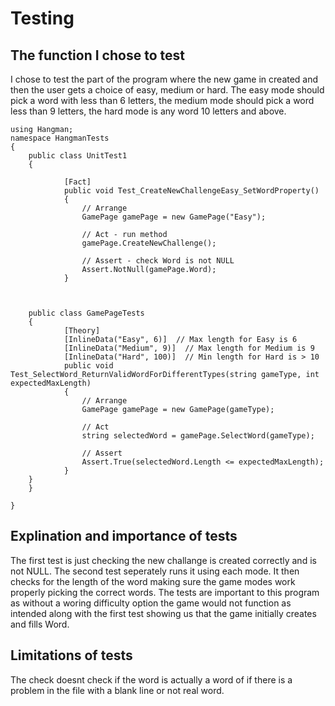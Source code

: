 # Testing

## The function I chose to test 

I chose to test the part of the program where the new game in created and then the user gets a choice of easy, medium or hard. The easy mode should pick a word with less than 6 letters, the medium mode should pick a word less than 9 letters, the hard mode is any word 10 letters and above. 


```
using Hangman;
namespace HangmanTests
{
    public class UnitTest1
    {
        
            [Fact]
            public void Test_CreateNewChallengeEasy_SetWordProperty()
            {
                // Arrange
                GamePage gamePage = new GamePage("Easy");

                // Act - run method
                gamePage.CreateNewChallenge();

                // Assert - check Word is not NULL
                Assert.NotNull(gamePage.Word);
            }



    public class GamePageTests
    {
            [Theory]
            [InlineData("Easy", 6)]  // Max length for Easy is 6
            [InlineData("Medium", 9)]  // Max length for Medium is 9
            [InlineData("Hard", 100)]  // Min length for Hard is > 10
            public void Test_SelectWord_ReturnValidWordForDifferentTypes(string gameType, int expectedMaxLength)
            {
                // Arrange
                GamePage gamePage = new GamePage(gameType);

                // Act
                string selectedWord = gamePage.SelectWord(gameType);

                // Assert
                Assert.True(selectedWord.Length <= expectedMaxLength);
            }
    }
    }

}

```

## Explination and importance of tests

The first test is just checking the new challange is created correctly and is not NULL. The second test seperately runs it using each mode. It then checks for the length of the word making sure the game modes work properly picking the correct words. The tests are important to this program as without a woring difficulty option the game would not function as intended along with the first test showing us that the game initially creates and fills Word.  

## Limitations of tests

The check doesnt check if the word is actually a word of if there is a problem in the file with a blank line or not real word.




